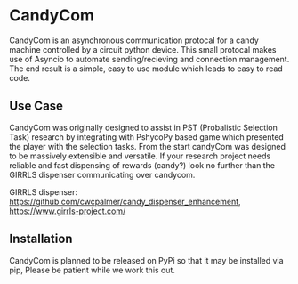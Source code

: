 # CandyCom

CandyCom is an asynchronous communication protocal for a candy machine controlled by a circuit python device. This small protocal makes use of Asyncio to automate sending/recieving and connection management. The end result is a simple, easy to use module which leads to easy to read code. 

## Use Case

CandyCom was originally designed to assist in PST (Probalistic Selection Task) research by integrating with PshycoPy based game which presented the player with the selection tasks. From the start candyCom was designed to be massively extensible and versatile. If your research project needs reliable and fast dispensing of rewards (candy?) look no further than the GIRRLS dispenser communicating over candycom.

GIRRLS dispenser: https://github.com/cwcpalmer/candy_dispenser_enhancement, https://www.girrls-project.com/

## Installation

CandyCom is planned to be released on PyPi so that it may be installed via pip, Please be patient while we work this out.

